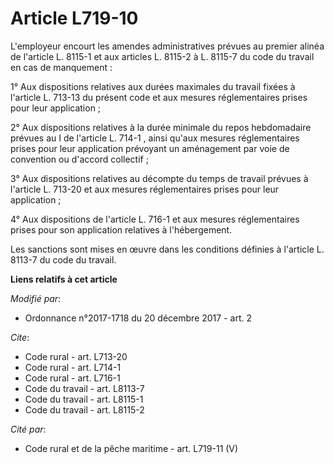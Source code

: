 # Article L719-10

L'employeur encourt les amendes administratives prévues au premier alinéa de l'article L. 8115-1 et aux articles L. 8115-2 à
L. 8115-7 du code du travail en cas de manquement :

1° Aux dispositions relatives aux durées maximales du travail fixées à l'article L. 713-13 du présent code et aux mesures
réglementaires prises pour leur application ;

2° Aux dispositions relatives à la durée minimale du repos hebdomadaire prévues au I de l'article L. 714-1 , ainsi qu'aux
mesures réglementaires prises pour leur application prévoyant un aménagement par voie de convention ou d'accord collectif ;

3° Aux dispositions relatives au décompte du temps de travail prévues à l'article L. 713-20 et aux mesures réglementaires
prises pour leur application ;

4° Aux dispositions de l'article L. 716-1 et aux mesures réglementaires prises pour son application relatives à
l'hébergement.

Les sanctions sont mises en œuvre dans les conditions définies à l'article L. 8113-7 du code du travail.

**Liens relatifs à cet article**

_Modifié par_:

  - Ordonnance n°2017-1718 du 20 décembre 2017 - art. 2

_Cite_:

  - Code rural - art. L713-20
  - Code rural - art. L714-1
  - Code rural - art. L716-1
  - Code du travail - art. L8113-7
  - Code du travail - art. L8115-1
  - Code du travail - art. L8115-2

_Cité par_:

  - Code rural et de la pêche maritime - art. L719-11 (V)
